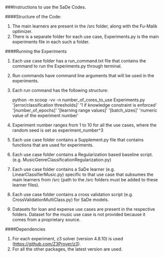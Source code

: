 ###Instructions to use the SaDe Codes.

####Structure of the Code:
1. The main learners are present in the /src folder, along with the Fu-Malik optimizer.
2. There is a separate folder for each use case, Experiments.py is the main experiments file in each such a folder.


####Running the Experiments
1. Each use case folder has a run_command.txt file that contains the command to run the Experiments.py through terminal.
2. Run commands have command line arguments that will be used in the experiments. 
3. Each run command has the following structure:
    
    python -m scoop -vv -n number_of_cores_to_use Experiments.py '[error/classification thresholds]' '1 if knowledge constraint is enforced' '[number_of_epochs]' '[learning range values]' '[batch_sizes]' 'numeric value of the experiment number'
   
4. Experiment number ranges from 1 to 10 for all the use cases, where the random seed is set as experiment_number^3    
5. Each use case folder contains a Supplement.py file that contains functions that are used for experiments.
6. Each use case folder contains a Regularization based baseline script. (e.g. MusicGenreClassificationRegularization.py)
7. Each use case folder contains a SaDe learner (e.g. LinearClassifierMusic.py) specific to that use case that subsumes the main learners from /src (path to the /src folders must be added to these learner files).
8. Each use case folder contains a cross validation script (e.g. CrossValidationMultiClass.py) for SaDe models. 
9. Datasets for loan and expense use cases are present in the respective folders. Dataset for the music use case is not provided because it comes from a proprietary source.

####Dependencies

1. For each experiment, z3 solver (version 4.8.10) is used (https://github.com/Z3Prover/z3).
2. For all the other packages, the latest version are used.